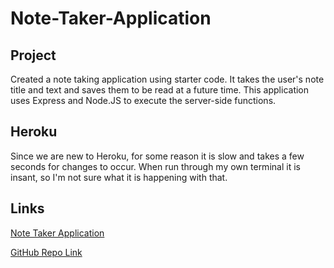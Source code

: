 # Note-Taker-Application

## Project

Created a note taking application using starter code. It takes the user's note title and text and saves them to be read at a future time. This application uses Express and Node.JS to execute the server-side functions.

## Heroku

Since we are new to Heroku, for some reason it is slow and takes a few seconds for changes to occur. When run through my own terminal it is insant, so I'm not sure what it is happening with that.

## Links

<a href="https://note-taker-app-palmer.herokuapp.com/">Note Taker Application</a>

<a href="https://github.com/palmersola/Note-Taker">GitHub Repo Link</a>

